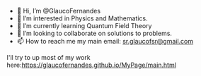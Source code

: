 - 👋 Hi, I’m @GlaucoFernandes
- 👀 I’m interested in Physics and Mathematics.
- 🌱 I’m currently learning Quantum Field Theory
- 💞️ I’m looking to collaborate on solutions to problems.
- 📫 How to reach me my main email: sr.glaucofsr@gmail.com

I'll try to up most of my work here:https://glaucofernandes.github.io/MyPage/main.html
